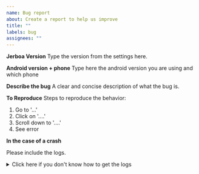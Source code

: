 ```yaml
---
name: Bug report
about: Create a report to help us improve
title: ""
labels: bug
assignees: ""
---
```


**Jerboa Version**
Type the version from the settings here.

**Android version + phone**
Type here the android version you are using and which phone

**Describe the bug**
A clear and concise description of what the bug is.

**To Reproduce**
Steps to reproduce the behavior:

1. Go to '...'
2. Click on '....'
3. Scroll down to '....'
4. See error

**In the case of a crash**

Please include the logs.

<details><summary>Click here if you don't know how to get the logs</summary>


Follow these steps (skip the ones you already have done):
- Enable developer options and USB DEBUGGING
- Install ADB on your PC
- Connect your phone to your PC
- Execute this command on PC

### To enable developer options and USD DEBUGGING

[Follow this article](https://developer.android.com/studio/debug/dev-options)
In essence you find the build number in About section of settings page and tap it a few times
Then open developer options and enable USB DEBUGGING

### Install ADB on your PC

Download ADB from here [https://adbinstaller.com/](https://adbinstaller.com/)

Unzip it

[(Click here if you wanna know more about ADB)](https://developer.android.com/tools/adb)

### Connect your phone to your PC

Use a USB cable to connect your phone to your PC

### Execute this command on PC
On windows open Powershell in the directory with the adb.exe (where you unzipped it, if you didn't add it to the PATH)

On Unix open a shell in the directory with the adb (where you unzipped it, if you didn't add it to the PATH)

To test if this is working type `adb devices`, this should output a device

Then execute this command `adb shell logcat --pid $(adb shell "timeout 5s logcat | sed -En 's/.*com.jerboa.*, PID: (\S*)/\1/p'| tail -1")`
The above command will print the logs of the latest execution of Jerboa (regardless of which version/build).

That should look like something like this.
![example_cmd.png](../../media/example_cmd.png)

Copy the full output. (If not possible just include the few lines below `FATAL EXCEPTION: main` )

Either include it as a file or past it here

```
<details><summary>LOGS</summary>
PASTE HERE AND REMOVE THE ABOVE GUIDE
</details>
```

</details>

